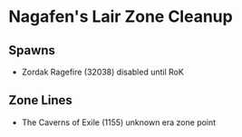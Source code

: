 # Nagafen's Lair Zone Cleanup

## Spawns

* Zordak Ragefire (32038) disabled until RoK

## Zone Lines

* The Caverns of Exile (1155) unknown era zone point

